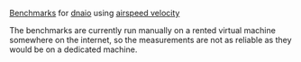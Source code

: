 [Benchmarks](https://marcelm.github.io/dnaio-asv/) for [dnaio](https://github.com/marcelm/dnaio) using [airspeed velocity](http://github.com/airspeed-velocity/asv/)

The benchmarks are currently run manually on a rented virtual machine somewhere on the internet,
so the measurements are not as reliable as they would be on a dedicated machine.
